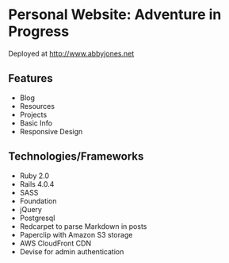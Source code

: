 # Personal Website: Adventure in Progress

Deployed at http://www.abbyjones.net

## Features
* Blog
* Resources
* Projects
* Basic Info
* Responsive Design

## Technologies/Frameworks
* Ruby 2.0
* Rails 4.0.4
* SASS
* Foundation
* jQuery
* Postgresql
* Redcarpet to parse Markdown in posts
* Paperclip with Amazon S3 storage
* AWS CloudFront CDN
* Devise for admin authentication